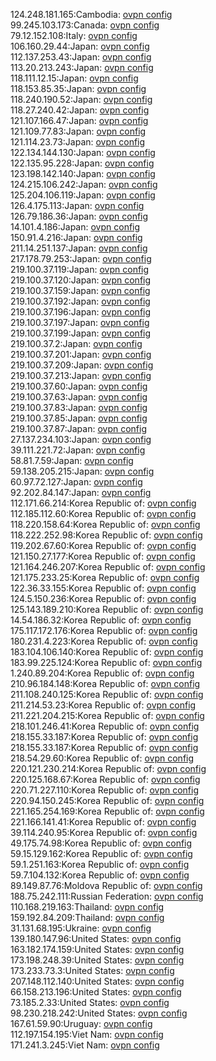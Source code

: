 124.248.181.165:Cambodia: [ovpn config](vpn/124_248_181_165.ovpn)  
99.245.103.173:Canada: [ovpn config](vpn/99_245_103_173.ovpn)  
79.12.152.108:Italy: [ovpn config](vpn/79_12_152_108.ovpn)  
106.160.29.44:Japan: [ovpn config](vpn/106_160_29_44.ovpn)  
112.137.253.43:Japan: [ovpn config](vpn/112_137_253_43.ovpn)  
113.20.213.243:Japan: [ovpn config](vpn/113_20_213_243.ovpn)  
118.111.12.15:Japan: [ovpn config](vpn/118_111_12_15.ovpn)  
118.153.85.35:Japan: [ovpn config](vpn/118_153_85_35.ovpn)  
118.240.190.52:Japan: [ovpn config](vpn/118_240_190_52.ovpn)  
118.27.240.42:Japan: [ovpn config](vpn/118_27_240_42.ovpn)  
121.107.166.47:Japan: [ovpn config](vpn/121_107_166_47.ovpn)  
121.109.77.83:Japan: [ovpn config](vpn/121_109_77_83.ovpn)  
121.114.23.73:Japan: [ovpn config](vpn/121_114_23_73.ovpn)  
122.134.144.130:Japan: [ovpn config](vpn/122_134_144_130.ovpn)  
122.135.95.228:Japan: [ovpn config](vpn/122_135_95_228.ovpn)  
123.198.142.140:Japan: [ovpn config](vpn/123_198_142_140.ovpn)  
124.215.106.242:Japan: [ovpn config](vpn/124_215_106_242.ovpn)  
125.204.106.119:Japan: [ovpn config](vpn/125_204_106_119.ovpn)  
126.4.175.113:Japan: [ovpn config](vpn/126_4_175_113.ovpn)  
126.79.186.36:Japan: [ovpn config](vpn/126_79_186_36.ovpn)  
14.101.4.186:Japan: [ovpn config](vpn/14_101_4_186.ovpn)  
150.91.4.216:Japan: [ovpn config](vpn/150_91_4_216.ovpn)  
211.14.251.137:Japan: [ovpn config](vpn/211_14_251_137.ovpn)  
217.178.79.253:Japan: [ovpn config](vpn/217_178_79_253.ovpn)  
219.100.37.119:Japan: [ovpn config](vpn/219_100_37_119.ovpn)  
219.100.37.120:Japan: [ovpn config](vpn/219_100_37_120.ovpn)  
219.100.37.159:Japan: [ovpn config](vpn/219_100_37_159.ovpn)  
219.100.37.192:Japan: [ovpn config](vpn/219_100_37_192.ovpn)  
219.100.37.196:Japan: [ovpn config](vpn/219_100_37_196.ovpn)  
219.100.37.197:Japan: [ovpn config](vpn/219_100_37_197.ovpn)  
219.100.37.199:Japan: [ovpn config](vpn/219_100_37_199.ovpn)  
219.100.37.2:Japan: [ovpn config](vpn/219_100_37_2.ovpn)  
219.100.37.201:Japan: [ovpn config](vpn/219_100_37_201.ovpn)  
219.100.37.209:Japan: [ovpn config](vpn/219_100_37_209.ovpn)  
219.100.37.213:Japan: [ovpn config](vpn/219_100_37_213.ovpn)  
219.100.37.60:Japan: [ovpn config](vpn/219_100_37_60.ovpn)  
219.100.37.63:Japan: [ovpn config](vpn/219_100_37_63.ovpn)  
219.100.37.83:Japan: [ovpn config](vpn/219_100_37_83.ovpn)  
219.100.37.85:Japan: [ovpn config](vpn/219_100_37_85.ovpn)  
219.100.37.87:Japan: [ovpn config](vpn/219_100_37_87.ovpn)  
27.137.234.103:Japan: [ovpn config](vpn/27_137_234_103.ovpn)  
39.111.221.72:Japan: [ovpn config](vpn/39_111_221_72.ovpn)  
58.81.7.59:Japan: [ovpn config](vpn/58_81_7_59.ovpn)  
59.138.205.215:Japan: [ovpn config](vpn/59_138_205_215.ovpn)  
60.97.72.127:Japan: [ovpn config](vpn/60_97_72_127.ovpn)  
92.202.84.147:Japan: [ovpn config](vpn/92_202_84_147.ovpn)  
112.171.66.214:Korea Republic of: [ovpn config](vpn/112_171_66_214.ovpn)  
112.185.112.60:Korea Republic of: [ovpn config](vpn/112_185_112_60.ovpn)  
118.220.158.64:Korea Republic of: [ovpn config](vpn/118_220_158_64.ovpn)  
118.222.252.98:Korea Republic of: [ovpn config](vpn/118_222_252_98.ovpn)  
119.202.67.60:Korea Republic of: [ovpn config](vpn/119_202_67_60.ovpn)  
121.150.27.177:Korea Republic of: [ovpn config](vpn/121_150_27_177.ovpn)  
121.164.246.207:Korea Republic of: [ovpn config](vpn/121_164_246_207.ovpn)  
121.175.233.25:Korea Republic of: [ovpn config](vpn/121_175_233_25.ovpn)  
122.36.33.155:Korea Republic of: [ovpn config](vpn/122_36_33_155.ovpn)  
124.5.150.236:Korea Republic of: [ovpn config](vpn/124_5_150_236.ovpn)  
125.143.189.210:Korea Republic of: [ovpn config](vpn/125_143_189_210.ovpn)  
14.54.186.32:Korea Republic of: [ovpn config](vpn/14_54_186_32.ovpn)  
175.117.172.176:Korea Republic of: [ovpn config](vpn/175_117_172_176.ovpn)  
180.231.4.223:Korea Republic of: [ovpn config](vpn/180_231_4_223.ovpn)  
183.104.106.140:Korea Republic of: [ovpn config](vpn/183_104_106_140.ovpn)  
183.99.225.124:Korea Republic of: [ovpn config](vpn/183_99_225_124.ovpn)  
1.240.89.204:Korea Republic of: [ovpn config](vpn/1_240_89_204.ovpn)  
210.96.184.148:Korea Republic of: [ovpn config](vpn/210_96_184_148.ovpn)  
211.108.240.125:Korea Republic of: [ovpn config](vpn/211_108_240_125.ovpn)  
211.214.53.23:Korea Republic of: [ovpn config](vpn/211_214_53_23.ovpn)  
211.221.204.215:Korea Republic of: [ovpn config](vpn/211_221_204_215.ovpn)  
218.101.246.41:Korea Republic of: [ovpn config](vpn/218_101_246_41.ovpn)  
218.155.33.187:Korea Republic of: [ovpn config](vpn/218_155_33_187.ovpn)  
218.155.33.187:Korea Republic of: [ovpn config](vpn/218_155_33_187.ovpn)  
218.54.29.60:Korea Republic of: [ovpn config](vpn/218_54_29_60.ovpn)  
220.121.230.214:Korea Republic of: [ovpn config](vpn/220_121_230_214.ovpn)  
220.125.168.67:Korea Republic of: [ovpn config](vpn/220_125_168_67.ovpn)  
220.71.227.110:Korea Republic of: [ovpn config](vpn/220_71_227_110.ovpn)  
220.94.150.245:Korea Republic of: [ovpn config](vpn/220_94_150_245.ovpn)  
221.165.254.169:Korea Republic of: [ovpn config](vpn/221_165_254_169.ovpn)  
221.166.141.41:Korea Republic of: [ovpn config](vpn/221_166_141_41.ovpn)  
39.114.240.95:Korea Republic of: [ovpn config](vpn/39_114_240_95.ovpn)  
49.175.74.98:Korea Republic of: [ovpn config](vpn/49_175_74_98.ovpn)  
59.15.129.162:Korea Republic of: [ovpn config](vpn/59_15_129_162.ovpn)  
59.1.251.163:Korea Republic of: [ovpn config](vpn/59_1_251_163.ovpn)  
59.7.104.132:Korea Republic of: [ovpn config](vpn/59_7_104_132.ovpn)  
89.149.87.76:Moldova Republic of: [ovpn config](vpn/89_149_87_76.ovpn)  
188.75.242.111:Russian Federation: [ovpn config](vpn/188_75_242_111.ovpn)  
110.168.219.163:Thailand: [ovpn config](vpn/110_168_219_163.ovpn)  
159.192.84.209:Thailand: [ovpn config](vpn/159_192_84_209.ovpn)  
31.131.68.195:Ukraine: [ovpn config](vpn/31_131_68_195.ovpn)  
139.180.147.96:United States: [ovpn config](vpn/139_180_147_96.ovpn)  
163.182.174.159:United States: [ovpn config](vpn/163_182_174_159.ovpn)  
173.198.248.39:United States: [ovpn config](vpn/173_198_248_39.ovpn)  
173.233.73.3:United States: [ovpn config](vpn/173_233_73_3.ovpn)  
207.148.112.140:United States: [ovpn config](vpn/207_148_112_140.ovpn)  
66.158.213.196:United States: [ovpn config](vpn/66_158_213_196.ovpn)  
73.185.2.33:United States: [ovpn config](vpn/73_185_2_33.ovpn)  
98.230.218.242:United States: [ovpn config](vpn/98_230_218_242.ovpn)  
167.61.59.90:Uruguay: [ovpn config](vpn/167_61_59_90.ovpn)  
112.197.154.195:Viet Nam: [ovpn config](vpn/112_197_154_195.ovpn)  
171.241.3.245:Viet Nam: [ovpn config](vpn/171_241_3_245.ovpn)  
